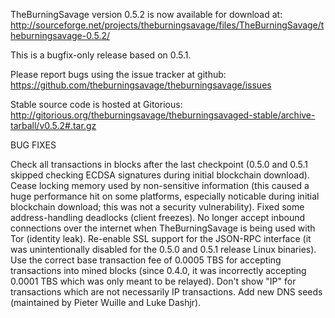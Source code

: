 TheBurningSavage version 0.5.2 is now available for download at:
http://sourceforge.net/projects/theburningsavage/files/TheBurningSavage/theburningsavage-0.5.2/

This is a bugfix-only release based on 0.5.1.

Please report bugs using the issue tracker at github:
https://github.com/theburningsavage/theburningsavage/issues

Stable source code is hosted at Gitorious:
http://gitorious.org/theburningsavage/theburningsavaged-stable/archive-tarball/v0.5.2#.tar.gz

BUG FIXES

Check all transactions in blocks after the last checkpoint (0.5.0 and 0.5.1 skipped checking ECDSA signatures during initial blockchain download).
Cease locking memory used by non-sensitive information (this caused a huge performance hit on some platforms, especially noticable during initial blockchain download; this was
not a security vulnerability).
Fixed some address-handling deadlocks (client freezes).
No longer accept inbound connections over the internet when TheBurningSavage is being used with Tor (identity leak).
Re-enable SSL support for the JSON-RPC interface (it was unintentionally disabled for the 0.5.0 and 0.5.1 release Linux binaries).
Use the correct base transaction fee of 0.0005 TBS for accepting transactions into mined blocks (since 0.4.0, it was incorrectly accepting 0.0001 TBS which was only meant to be relayed).
Don't show "IP" for transactions which are not necessarily IP transactions.
Add new DNS seeds (maintained by Pieter Wuille and Luke Dashjr).
